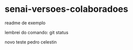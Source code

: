 # senai-versoes-colaboradoes
readme de exemplo

lembrei do comando: git status

novo teste
pedro celestin
